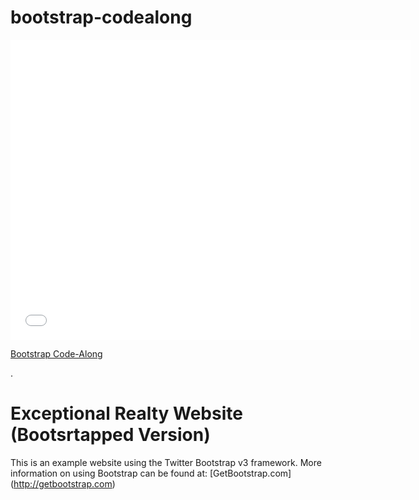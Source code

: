 # bootstrap-codealong

<iframe width="640" height="480" src="//www.youtube.com/embed/o5UCDvaNLd8?rel=0&modestbranding=1" frameborder="0" allowfullscreen></iframe>

<p><a href="https://www.youtube.com/watch?v=o5UCDvaNLd8">Bootstrap Code-Along</a></p>.

# Exceptional Realty Website (Bootsrtapped Version)

This is an example website using the Twitter Bootstrap v3 framework.
More information on using Bootstrap can be found at: [GetBootstrap.com] (http://getbootstrap.com)

